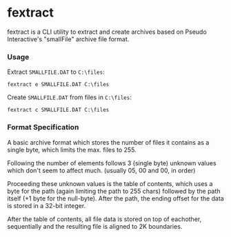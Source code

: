 # fextract
fextract is a CLI utility to extract and create archives based on Pseudo Interactive's "smallFile" archive file format.

### Usage
Extract `SMALLFILE.DAT` to `C:\files`:

	fextract e SMALLFILE.DAT C:\files
Create `SMALLFILE.DAT` from files in `C:\files`:

	fextract c SMALLFILE.DAT C:\files

### Format Specification
A basic archive format which stores the number of files it contains as a single byte, which limits the max. files to 255. 

Following the number of elements follows 3 (single byte) unknown values which don't seem to affect much. (usually 05, 00 and 00, in order)

Proceeding these unknown values is the table of contents, which uses a byte for the path (again limiting the path to 255 chars)
followed by the path itself (+1 byte for the null-byte). After the path, the ending offset for the data is stored in a 32-bit integer. 

After the table of contents, all file data is stored on top of eachother, sequentially and the resulting file is aligned to 2K boundaries.
